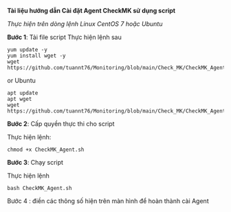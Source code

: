 

**Tài liệu hướng dẫn Cài đặt Agent CheckMK sử dụng script**


*Thực hiện trên dòng lệnh Linux CentOS 7 hoặc Ubuntu*

**Bước 1**: Tải file script
Thực hiện lệnh sau

```
yum update -y
yum install wget -y
wget https://github.com/tuannt76/Monitoring/blob/main/Check_MK/CheckMK_Agent.sh
```
or Ubuntu
```
apt update
apt wget
wget https://github.com/tuannt76/Monitoring/blob/main/Check_MK/CheckMK_Agent.sh

```


**Bước 2**: Cấp quyền thực thi cho script

Thực hiện lệnh:

```
chmod +x CheckMK_Agent.sh
```

**Bước 3**: Chạy script

Thực hiện lệnh

```
bash CheckMK_Agent.sh
```

Bước 4 : điền các thông số hiện trên màn hình để hoàn thành cài Agent
